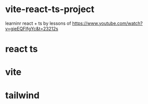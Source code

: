 # vite-react-ts-project
learninr react + ts by lessons of https://www.youtube.com/watch?v=gieEQFIfgYc&t=23212s
# react ts
# vite
# tailwind

